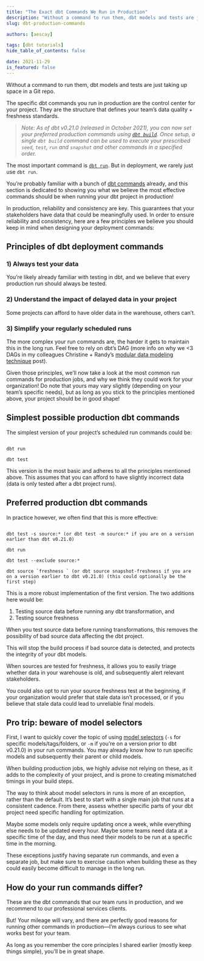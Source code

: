 ```yaml
---
title: "The Exact dbt Commands We Run in Production"
description: "Without a command to run them, dbt models and tests are just taking up space in a Git repo. These are the exact dbt commands we run internally at dbt Labs."
slug: dbt-production-commands

authors: [aescay]

tags: [dbt tutorials]
hide_table_of_contents: false

date: 2021-11-29
is_featured: false
---
```


Without a command to run them, dbt models and tests are just taking up space in a Git repo.

The specific dbt commands you run in production are the control center for your project. They are the structure that defines your team’s data quality + freshness standards.

<!--truncate-->

> _Note: As of dbt v0.21.0 (released in October 2021), you can now set your preferred production commands using [`dbt build`](https://github.com/dbt-labs/dbt-core/releases). Once setup, a single `dbt build` command can be used to execute your prescribed `seed`, `test`, `run` and `snapshot` and other commands in a specified order._

The most important command is [`dbt run`](https://docs.getdbt.com/reference/commands/run). But in deployment, we rarely just use `dbt run`.

You’re probably familiar with a bunch of [dbt commands](https://docs.getdbt.com/reference/dbt-commands) already, and this section is dedicated to showing you what we believe the most effective commands should be when running your dbt project in production!

In production, reliability and consistency are key. This guarantees that your stakeholders have data that could be meaningfully used. In order to ensure reliability and consistency, here are a few principles we believe you should keep in mind when designing your deployment commands:

## Principles of dbt deployment commands

<WistiaVideo id="7em2tj62yo" />

### 1) Always test your data

You’re likely already familiar with testing in dbt, and we believe that every production run should always be tested.


### 2) Understand the impact of delayed data in your project

Some projects can afford to have older data in the warehouse, others can’t.


### 3) Simplify your regularly scheduled runs

The more complex your run commands are, the harder it gets to maintain this in the long run. Feel free to rely on dbt’s DAG (more info on why we <3 DAGs in my colleagues Christine + Randy’s [modular data modeling technique](https://getdbt.com/analytics-engineering/modular-data-modeling-technique/) post).

Given those principles, we’ll now take a look at the most common run commands for production jobs, and why we think they could work for your organization! Do note that yours may vary slightly (depending on your team’s specific needs), but as long as you stick to the principles mentioned above, your project should be in good shape!


## Simplest possible production dbt commands

The simplest version of your project’s scheduled run commands could be:

```

dbt run

dbt test

```

This version is the most basic and adheres to all the principles mentioned above. This assumes that you can afford to have slightly incorrect data (data is only tested after a dbt project runs).


## Preferred production dbt commands

In practice however, we often find that this is more effective:

```

dbt test -s source:* (or dbt test -m source:* if you are on a version earlier than dbt v0.21.0)

dbt run

dbt test --exclude source:*

dbt source `freshness ` (or dbt source snapshot-freshness if you are on a version earlier to dbt v0.21.0) (this could optionally be the first step)

```

This is a more robust implementation of the first version. The two additions here would be:



1. Testing source data before running any dbt transformation, and
2. Testing source freshness

When you test source data before running transformations, this removes the possibility of bad source data affecting the dbt project.

This will stop the build process if bad source data is detected, and protects the integrity of your dbt models.

When sources are tested for freshness, it allows you to easily triage whether data in your warehouse is old, and subsequently alert relevant stakeholders.

You could also opt to run your source freshness test at the beginning, if your organization would prefer that stale data isn’t processed, or if you believe that stale data could lead to unreliable final models.


## Pro trip: beware of model selectors

First, I want to quickly cover the topic of using [model selectors](https://docs.getdbt.com/reference/node-selection/syntax) (`-s` for specific models/tags/folders, or `-m` if you’re on a version prior to dbt v0.21.0) in your run commands. You may already know how to run specific models and subsequently their parent or child models.

When building production jobs, we highly advise not relying on these, as it adds to the complexity of your project, and is prone to creating mismatched timings in your build steps.

The way to think about model selectors in runs is more of an exception, rather than the default. It’s best to start with a single main job that runs at a consistent cadence. From there, assess whether specific parts of your dbt project need specific handling for optimization.

Maybe some models only require updating once a week, while everything else needs to be updated every hour. Maybe some teams need data at a specific time of the day, and thus need their models to be run at a specific time in the morning.

These exceptions justify having separate run commands, and even a separate job, but make sure to exercise caution when building these as they could easily become difficult to manage in the long run.


## How do your run commands differ?

These are the dbt commands that our team runs in production, and we recommend to our professional services clients.

But! Your mileage will vary, and there are perfectly good reasons for running other commands in production—I’m always curious to see what works best for your team.

As long as you remember the core principles I shared earlier (mostly keep things simple), you’ll be in great shape.
